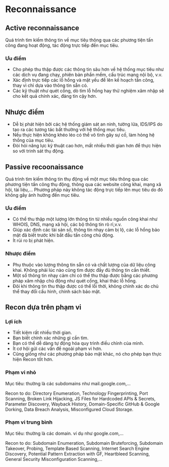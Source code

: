 # Reconnaissance

## Active reconnaissance
Quá trình tìm kiếm thông tin về mục tiêu thông qua các phương tiện tấn công đang hoạt động, tác động trực tiếp đến mục tiêu.
### Ưu điểm
- Cho phép thu thập được các thông tin sâu hơn về hệ thống mục tiêu như các dịch vụ đang chạy, phiên bản phần mềm, cấu trúc mạng nội bộ, v.v.
- Xác định trực tiếp các lỗ hổng và mặt yếu để lên kế hoạch tấn công, thay vì chỉ dựa vào thông tin sẵn có.
- Các kỹ thuật như quét cổng, dò tìm lỗ hổng hay thử nghiệm xâm nhập sẽ cho kết quả chính xác, đáng tin cậy hơn.
## Nhược điểm
- Dễ bị phát hiện bởi các hệ thống giám sát an ninh, tường lửa, IDS/IPS do tạo ra các tương tác bất thường với hệ thống mục tiêu.
- Nếu thực hiện không khéo léo có thể vô tình gây sự cố, làm hỏng hệ thống của mục tiêu.
- Đòi hỏi năng lực kỹ thuật cao hơn, mất nhiều thời gian hơn để thực hiện so với trinh sát thụ động.

## Passive recoonaissance
Quá trình tìm kiếm thông tin thụ động về một mục tiêu thông qua các phương tiện tấn công thụ động, thông qua các website công khai, mạng xã hội, tài liệu,... Phương pháp này không tác động trực tiếp lên mục tiêu do đó không gây ảnh hưởng đến mục tiêu.
### Ưu điểm
- Có thể thu thập một lượng lớn thông tin từ nhiều nguồn công khai như WHOIS, DNS, mạng xã hội, các bộ thông tin rò rỉ,v.v.
- Giúp xác định các tài sản số, thông tin nhạy cảm bị lộ, các lỗ hổng bảo mật đã biết trước khi bắt đầu tấn công chủ động.
- Ít rủi ro bị phát hiện.
### Nhược điểm 
- Phụ thuộc vào lượng thông tin sẵn có và chất lượng của dữ liệu công khai. Không phải lúc nào cũng tìm được đầy đủ thông tin cần thiết.
- Một số thông tin nhạy cảm chỉ có thể thu thập được bằng các phương pháp xâm nhập chủ động như quét cổng, khai thác lỗ hổng.
- Đôi khi thông tin thu thập được có thể lỗi thời, không chính xác do chủ thể thay đổi cấu hình, chính sách bảo mật.

## Recon dựa trên phạm vi
### Lợi ích
- Tiết kiệm rất nhiều thời gian.
- Bạn biết chính xác những gì cần tìm.
- Bạn có thể dễ dàng tự động hóa quy trình điều chỉnh của mình.
- Ít cơ hội gửi các vấn đề ngoài phạm vi hơn.
- Cũng giống như các phương pháp bảo mật khác, nó cho phép bạn thực hiện Recon tốt hơn.

### Phạm vi nhỏ

Mục tiêu: thường là các subdomains như mail.google.com,...

Recon to do: Directory Enumeration, Technology Fingerprinting, Port Scanning, Broken Link Hijacking, JS Files for Hardcoded APIs & Secrets, Parameter Discovery, Wayback History, Domain-Specific GitHub & Google Dorking, Data Breach Analysis, Misconfigured Cloud Storage.

### Phạm vi trung bình

Mục tiêu: thường là các domain. ví dụ như google.com,...

Recon to do: Subdomain Enumeration, Subdomain Bruteforcing, Subdomain Takeover, Probing, Template Based Scanning, Internet Search Engine Discovery, Potential Pattern Extraction with GF, Heartbleed Scanning, General Security Misconfiguration Scanning,...


